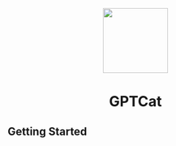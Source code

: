 <p align="center" style="display: flex; flex-direction: row; justify-content: center; align-items: center;">
  <picture>
    <img src="https://cdn-icons-png.flaticon.com/512/7577/7577239.png" height="128">
  </picture>
  <h1 align="center">GPTCat</h1>
</p>

## Getting Started
